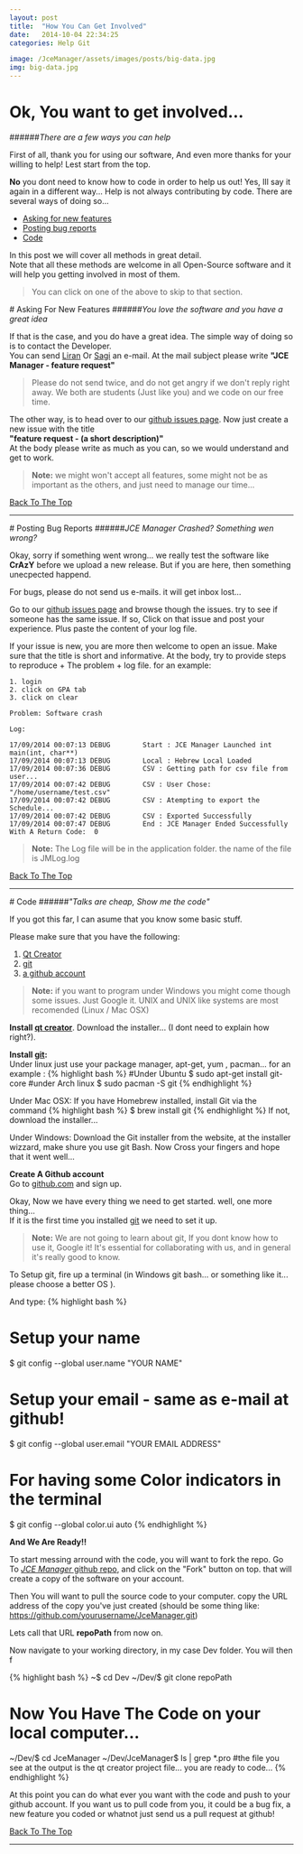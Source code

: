 ```yaml
---
layout: post
title:  "How You Can Get Involved"
date:   2014-10-04 22:34:25
categories: Help Git

image: /JceManager/assets/images/posts/big-data.jpg
img: big-data.jpg
---
```


# <i class="fa fa-hand-o-up"></i> Ok, You want to get involved...
######*There are a few ways you can help*

First of all, thank you for using our software, And even more thanks for your willing to help! Lest start from the top. 

**No** you dont need to know how to code in order to help us out! Yes, Ill say it again in a different way... Help is not always contributing by code. 
There are several ways of doing so...

 - [Asking for new features][ask]
 - [Posting bug reports][bugs]
 - [Code][code]

In this post we will cover all methods in great detail.<br>
Note that all these methods are welcome in all Open-Source software and
it will help you getting involved in most of them.

> You can click on one of the above to skip to that section.

#<a name="ask"></a><i class="fa fa-star"></i> Asking For New Features
######*You love the software and you have a great idea*

If that is the case, and you do have a great idea. The simple way of doing so is to contact the Developer. <br>You can send [Liran][liran] Or [Sagi][sagi] an e-mail.
At the mail subject please write **"JCE Manager - feature request"**

>Please do not send twice, and do not get angry if we don't reply right away. We both are students (Just like you) and we code on our free time.

The other way, is to head over to our [<i class="fa fa-github"></i> github issues page][githubissue].
Now just create a new issue with the title <br>**"feature request - (a short description)"**
<br>
At the body please write as much as you can, so we would understand and get to work.

>**Note:** we might won't accept all features, some might not be as important as the others, and just need to manage our time...

[<i class="fa fa-arrow-up"></i> Back To The Top][top]

---

#<a name="bugs"></a><i class="fa fa-bug"></i> Posting Bug Reports
######*JCE Manager Crashed? Something wen wrong?*

Okay, sorry if something went wrong... we really test the software like **CrAzY** before we upload a new release. But if you are here, then something unecpected happend.

For bugs, please do not send us e-mails. it will get inbox lost...

Go to our [<i class="fa fa-github"></i> github issues page][githubissue] 
and browse though the issues. try to see if someone has the same issue. If so, Click on that issue and post your experience. Plus paste the content of your log file.

If your issue is new, you are more then welcome to open an issue. Make sure that the title is short and informative.
At the body, try to provide steps to reproduce + The problem + log file. for an example:

```
1. login
2. click on GPA tab
3. click on clear

Problem: Software crash

Log:

17/09/2014 00:07:13	DEBUG 		 Start : JCE Manager Launched int main(int, char**)
17/09/2014 00:07:13	DEBUG 		 Local : Hebrew Local Loaded
17/09/2014 00:07:36	DEBUG 		 CSV : Getting path for csv file from user...
17/09/2014 00:07:42	DEBUG 		 CSV : User Chose:  "/home/username/test.csv"
17/09/2014 00:07:42	DEBUG 		 CSV : Atempting to export the Schedule...
17/09/2014 00:07:42	DEBUG 		 CSV : Exported Successfully
17/09/2014 00:07:47	DEBUG 		 End : JCE Manager Ended Successfully With A Return Code:  0

```

>**Note:** The Log file will be in the application folder. the name of the file is JMLog.log


[<i class="fa fa-arrow-up"></i> Back To The Top][top]

---

#<a name="code"></a><i class="fa fa-code"></i> Code
######*"Talks are cheap, Show me the code"*

If you got this far, I can asume that you know some basic stuff.

Please make sure that you have the following:

1. [Qt Creator][qt]
2. [git][git]
3. [a github account][github]

>**Note:** if you want to program under Windows you might come though some issues.
Just Google it. 
UNIX and UNIX like systems are most recomended (Linux / Mac OSX)

**Install [qt creator][qt]**. Download the installer... (I dont need to explain how right?).

**Install <i class="fa fa-code-fork"></i>[git][git]:**<br>
Under linux just use your package manager, apt-get, yum , pacman...
for an example :
{% highlight bash %}
#Under Ubuntu
$ sudo apt-get install git-core
#under Arch linux
$ sudo pacman -S git
{% endhighlight %}

Under Mac OSX:
If you have Homebrew installed, install Git via the command
{% highlight bash %}
$ brew install git
{% endhighlight %}
If not, download the installer...

Under Windows: Download the Git installer from the website, at the installer wizzard, make shure you
use git Bash.
Now Cross your fingers and hope that it went well...


**Create A <i class="fa fa-github"></i> Github account**<br>
Go to [github.com][github] and sign up.


Okay, Now we have every thing we need to get started. well, one more thing...<br>
If it is the first time you installed <i class="fa fa-code-fork"></i>[git][git] we need to set it up.

>**Note:** We are not going to learn about  <i class="fa fa-code-fork"></i> git, If you dont know
how to use it, Google it! It's essential for collaborating with us, and in general it's really good to know.

To Setup <i class="fa fa-code-fork"></i>git, fire up a terminal (in Windows git bash... or something like it... please choose a better OS <i class="fa fa-smile-o"></i>).

And type:
{% highlight bash %}
# Setup your name 
$ git config --global user.name "YOUR NAME"
# Setup your email - same as e-mail at github!
$ git config --global user.email "YOUR EMAIL ADDRESS"
# For having some Color indicators in the terminal
$ git config --global color.ui auto
{% endhighlight %}

**And We Are Ready!!**

To start messing arround with the code, you will want to fork the repo.
Go To [*JCE Manager* github repo][repo], and click on the "Fork" button on top.
that will create a copy of the software on your account.

Then You will want to pull the source code to your computer.
copy the URL address of the copy you've just created (should be some thing like: https://github.com/yourusername/JceManager.git)

Lets call that URL **repoPath** from now on.

Now navigate to your working directory, in my case Dev folder.
You will then f

{% highlight bash %}
~$ cd Dev
~/Dev/$ git clone repoPath
# Now You Have The Code on your local computer...
~/Dev/$ cd JceManager
~/Dev/JceManager$ ls | grep *.pro
#the file you see at the output is the qt creator project file... you are ready to code...
{% endhighlight %}


At this point you can do what ever you want with the code and push to your github account.
If you want us to pull code from you, it could be a bug fix, a new feature you coded or whatnot just send us a pull request at github!




[<i class="fa fa-arrow-up"></i> Back To The Top][top]

---

[ask]: #ask
[bugs]: #bugs
[code]: #code
[liran]: mailto:liranbg@gmail.com
[sagi]: mailto:sagidayan@gmail.com
[githubissue]: https://github.com/liranbg/JceManager/issues
[top]: #topofpage
[qt]: http://qt-project.org/
[git]: http://git-scm.com/
[github]: https://github.com/
[repo]: https://github.com/liranbg/JceManager